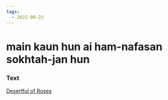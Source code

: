```yaml
---
tags:
  - 2022-09-23
---
```

# main kaun hun ai ham-nafasan sokhtah-jan hun

### Text
[Desertful of Roses](http://www.columbia.edu/itc/mealac/pritchett/00garden/03c/0321/index_0321.html)

